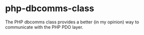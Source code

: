 # php-dbcomms-class
The PHP dbcomms class provides a better (in my opinion) way to communicate with the PHP PDO layer.
